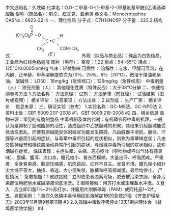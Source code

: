 中文通用名：久效磷
化学名：O,O-二甲基-O-[1-甲基-2-(甲基氨基甲酰)]乙烯基磷酸酯
俗称（商品名）：铃杀、纽瓦克、亚素灵
英文名：Monocrotophos
CASNo：6923-22-4
一、理化性质
分子式：C7H14NO5P
分子量：223.2
结构式：![结构式](./assets/duwu/久效磷/@0结构式.gif)
外观（纯品与商业品）：纯品为白色结晶，工业品为红棕色粘稠液
图片（另存）：
密度：1.22
熔点：54~55℃
沸点：125℃/0.0005mmHg
气味：轻微酯味
可燃性：
溶解性：与水、甲醇可互溶，在丙酮、正辛醇、甲苯溶解度依次为70％、25％、6％（20℃），微溶于煤油和柴油。
酸碱性：
LD50：18mg/kg（急性经口）；126mg/kg（急性经皮）
中毒剂量（人）：
致死剂量（人）：
其他理化性质（特殊反应）：大于38℃分解
二、快速检测参考方法
1.方法名称：
方法原理：
试剂：
方法步骤（前处理）：
试验结果（图片或视频）：
相关评价：
注意事项：
方法出处：
2.试剂盒：
生产厂家：
相关评价：
信息来源：
三、确证实验（参考）
1.实验名称：GC-MS法、GC-NPD法
2.资料出处：GBT 5009.207-2008 #1、GBT 5009.218-2008 #2
四、相关信息
毒物来源：常见的有腌制食品
中毒机制及体内代谢：有机磷农药中毒的机理，一般认为是抑制了胆碱酯酶的活性，造成组织中乙酰胆碱的积聚，其结果引起胆碱能受体活性紊乱，而使有胆碱能受体的器官功能发生障碍。凡由脏器平滑肌、腺体、汗腺等兴奋而引起的症状，与毒蕈中毒所引起的症状相似，则称为毒蕈样症状；凡由交感神经节和横纹肌活动异常所引起的症状，与烟碱中毒所引起的症状相似，故称烟碱样症状。
临床表现：主症头晕、头痛、恶心呕吐（呕吐物或呼出气体有蒜臭味）、腹痛、腹泻、流口水，瞳孔缩小、看东西模糊，大量出汗、呼吸困难。严重者，全身紧束感、胸部压缩感，肌肉跳动，动作不自主。发音不清，瞳孔缩小如针尖大或不等大，抽搐、昏迷、大小便失禁，脉搏和呼吸都减慢，最后均停止。
尸检情况：
急救措施：1.皮肤接触：立即使患者脱离现场，脱去被污染衣服，全身污染部位用肥皂水或碱溶液彻底清洗。2.眼睛接触：用苏打水或生理盐水冲洗。3.食入：应立即口服1％~2％苏打水，并服用片剂解磷毒（PAM）或阿托品1~2片。
五、典型案例：
1.重症久效磷中毒伴横纹肌溶解症1例的急救护理 《齐鲁护理杂志》2003年11月第9卷第11期 #3
2.久效磷中毒致呼吸停止13天1例护理体会 《蚌埠医学院学报》 #4

